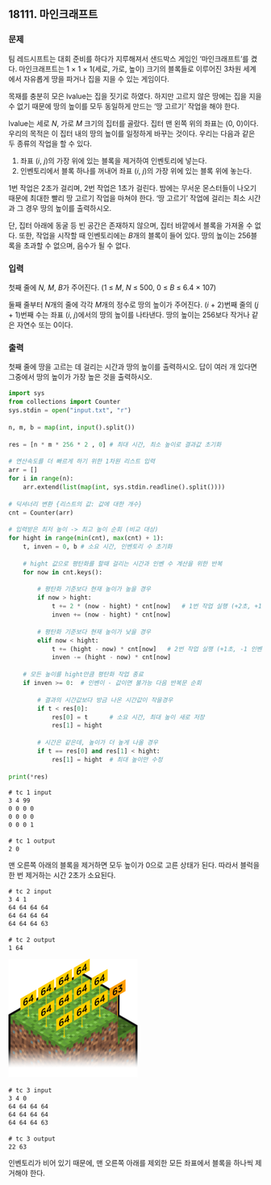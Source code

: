 ## 18111. 마인크래프트

### 문제

팀 레드시프트는 대회 준비를 하다가 지루해져서 샌드박스 게임인 ‘마인크래프트’를 켰다. 마인크래프트는 1 × 1 × 1(세로, 가로, 높이) 크기의 블록들로 이루어진 3차원 세계에서 자유롭게 땅을 파거나 집을 지을 수 있는 게임이다.

목재를 충분히 모은 lvalue는 집을 짓기로 하였다. 하지만 고르지 않은 땅에는 집을 지을 수 없기 때문에 땅의 높이를 모두 동일하게 만드는 ‘땅 고르기’ 작업을 해야 한다.

lvalue는 세로 *N*, 가로 *M* 크기의 집터를 골랐다. 집터 맨 왼쪽 위의 좌표는 (0, 0)이다. 우리의 목적은 이 집터 내의 땅의 높이를 일정하게 바꾸는 것이다. 우리는 다음과 같은 두 종류의 작업을 할 수 있다.

1. 좌표 (*i*, *j*)의 가장 위에 있는 블록을 제거하여 인벤토리에 넣는다.
2. 인벤토리에서 블록 하나를 꺼내어 좌표 (*i*, *j*)의 가장 위에 있는 블록 위에 놓는다.

1번 작업은 2초가 걸리며, 2번 작업은 1초가 걸린다. 밤에는 무서운 몬스터들이 나오기 때문에 최대한 빨리 땅 고르기 작업을 마쳐야 한다. ‘땅 고르기’ 작업에 걸리는 최소 시간과 그 경우 땅의 높이를 출력하시오.

단, 집터 아래에 동굴 등 빈 공간은 존재하지 않으며, 집터 바깥에서 블록을 가져올 수 없다. 또한, 작업을 시작할 때 인벤토리에는 *B*개의 블록이 들어 있다. 땅의 높이는 256블록을 초과할 수 없으며, 음수가 될 수 없다.

### 입력

첫째 줄에 *N, M*, *B*가 주어진다. (1 ≤ *M*, *N* ≤ 500, 0 ≤ *B* ≤ 6.4 × 107)

둘째 줄부터 *N*개의 줄에 각각 *M*개의 정수로 땅의 높이가 주어진다. (*i* + 2)번째 줄의 (*j* + 1)번째 수는 좌표 (*i*, *j*)에서의 땅의 높이를 나타낸다. 땅의 높이는 256보다 작거나 같은 자연수 또는 0이다.

### 출력

첫째 줄에 땅을 고르는 데 걸리는 시간과 땅의 높이를 출력하시오. 답이 여러 개 있다면 그중에서 땅의 높이가 가장 높은 것을 출력하시오.



```python
import sys
from collections import Counter
sys.stdin = open("input.txt", "r")

n, m, b = map(int, input().split())

res = [n * m * 256 * 2 , 0] # 최대 시간, 최소 높이로 결과값 초기화

# 연산속도를 더 빠르게 하기 위한 1차원 리스트 입력
arr = []
for i in range(n):
    arr.extend(list(map(int, sys.stdin.readline().split())))

# 딕셔너리 변환 {리스트의 값: 값에 대한 개수}
cnt = Counter(arr)

# 입력받은 최저 높이 -> 최고 높이 순회 (비교 대상)
for hight in range(min(cnt), max(cnt) + 1):
    t, inven = 0, b # 소요 시간, 인벤토리 수 초기화

    # hight 값으로 평탄화를 할때 걸리는 시간과 인벤 수 계산을 위한 반복
    for now in cnt.keys():

        # 평탄화 기준보다 현재 높이가 높을 경우
        if now > hight:
            t += 2 * (now - hight) * cnt[now]   # 1번 작업 실행 (+2초, +1 인벤)
            inven += (now - hight) * cnt[now]
        
        # 평탄화 기준보다 현재 높이가 낮을 경우
        elif now < hight:
            t += (hight - now) * cnt[now]   # 2번 작업 실행 (+1초, -1 인벤)
            inven -= (hight - now) * cnt[now]
    
    # 모든 높이를 hight만큼 평탄화 작업 종료
    if inven >= 0:  # 인벤이 - 값이면 불가능 다음 반복문 순회

        # 결과의 시간값보다 방금 나온 시간값이 작을경우
        if t < res[0]:
            res[0] = t      # 소요 시간, 최대 높이 새로 저장
            res[1] = hight

        # 시간은 같은데, 높이가 더 높게 나올 경우
        if t == res[0] and res[1] < hight: 
            res[1] = hight  # 최대 높이만 수정
            
print(*res)
```

```
# tc 1 input
3 4 99
0 0 0 0
0 0 0 0
0 0 0 1

# tc 1 output
2 0
```

맨 오른쪽 아래의 블록을 제거하면 모두 높이가 0으로 고른 상태가 된다. 따라서 블럭을 한 번 제거하는 시간 2초가 소요된다.

```
# tc 2 input
3 4 1
64 64 64 64
64 64 64 64
64 64 64 63

# tc 2 output
1 64
```

<img src="S3.assets/마인크래프트.jpg" alt="img" style="zoom: 25%;" />

```
# tc 3 input
3 4 0
64 64 64 64
64 64 64 64
64 64 64 63

# tc 3 output
22 63
```

인벤토리가 비어 있기 때문에, 맨 오른쪽 아래를 제외한 모든 좌표에서 블록을 하나씩 제거해야 한다.